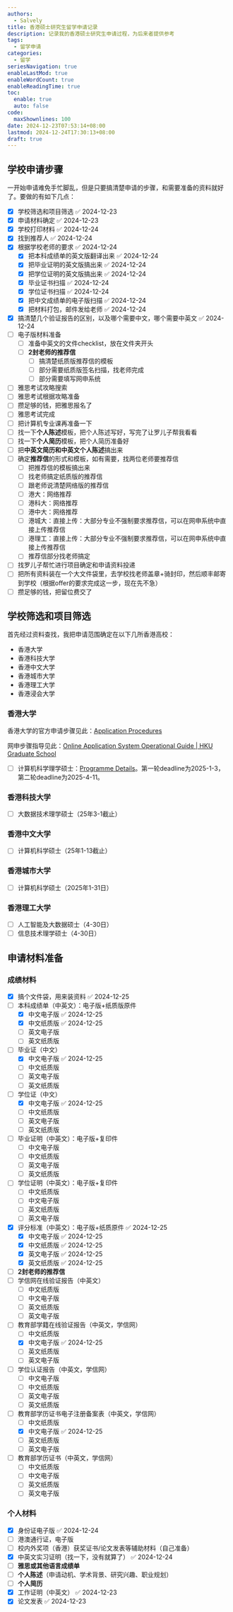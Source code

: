 ```yaml
---
authors:
  - Salvely
title: 香港硕士研究生留学申请记录
description: 记录我的香港硕士研究生申请过程，为后来者提供参考
tags:
  - 留学申请
categories:
  - 留学
seriesNavigation: true
enableLastMod: true
enableWordCount: true
enableReadingTime: true
toc:
  enable: true
  auto: false
code:
  maxShownlines: 100
date: 2024-12-23T07:53:14+08:00
lastmod: 2024-12-24T17:30:13+08:00
draft: true
---
```


<!--more-->

## 学校申请步骤

一开始申请难免手忙脚乱，但是只要搞清楚申请的步骤，和需要准备的资料就好了。要做的有如下几点：

- [x] 学校筛选和项目筛选 ✅ 2024-12-23
- [x] 申请材料确定 ✅ 2024-12-23
- [x] 学校打印材料 ✅ 2024-12-24
- [x] 找到推荐人 ✅ 2024-12-24
- [x] 根据学校老师的要求 ✅ 2024-12-24
	- [x] 把本科成绩单的英文版翻译出来 ✅ 2024-12-24
	- [x] 把毕业证明的英文版搞出来 ✅ 2024-12-24
	- [x] 把学位证明的英文版搞出来 ✅ 2024-12-24
	- [x] 毕业证书扫描 ✅ 2024-12-24
	- [x] 学位证书扫描 ✅ 2024-12-24
	- [x] 把中文成绩单的电子版扫描 ✅ 2024-12-24
	- [x] 把材料打包，邮件发给老师 ✅ 2024-12-24
- [x] 搞清楚几个验证报告的区别，以及哪个需要中文，哪个需要中英文 ✅ 2024-12-24
- [ ] 电子版材料准备
	- [ ] 准备中英文的文件checklist，放在文件夹开头
	- [ ] **2封老师的推荐信**
		- [ ] 搞清楚纸质版推荐信的模板
		- [ ] 部分需要纸质版签名扫描，找老师完成
		- [ ] 部分需要填写网申系统
- [ ] 雅思考试攻略搜索
- [ ] 雅思考试根据攻略准备
- [ ] 攒足够的钱，把雅思报名了
- [ ] 雅思考试完成
- [ ] 把计算机专业课再准备一下
- [ ] 找一下**个人陈述**模板，把个人陈述写好，写完了让罗儿子帮我看看
- [ ] 找一下**个人简历**模板，把个人简历准备好
- [ ] 把**中英文简历和中英文个人陈述**搞出来
- [ ] 确定**推荐信**的形式和模板，如有需要，找两位老师要推荐信
	- [ ] 把推荐信的模板搞出来
	- [ ] 找老师搞定纸质版的推荐信
	- [ ] 跟老师说清楚网络版的推荐信
	- [ ] 港大：网络推荐
	- [ ] 港科大：网络推荐
	- [ ] 港中大：网络推荐
	- [ ] 港城大：直接上传：大部分专业不强制要求推荐信，可以在网申系统中直接上传推荐信
	- [ ] 港理工：直接上传：大部分专业不强制要求推荐信，可以在网申系统中直接上传推荐信
	- [ ] 推荐信部分找老师搞定
- [ ] 找罗儿子帮忙进行项目确定和申请资料投递
- [ ] 把所有资料装在一个大文件袋里，去学校找老师盖章+骑封印，然后顺丰邮寄到学校（根据offer的要求完成这一步，现在先不急）
- [ ] 攒足够的钱，把留位费交了

## 学校筛选和项目筛选

首先经过资料查找，我把申请范围确定在以下几所香港高校：

- 香港大学
- 香港科技大学
- 香港中文大学
- 香港城市大学
- 香港理工大学
- 香港浸会大学

### 香港大学

香港大学的官方申请步骤见此：[Application Procedures](https://portal.hku.hk/tpg-admissions/applying/application-procedures)

网申步骤指导见此：[Online Application System Operational Guide | HKU Graduate School](https://gradsch.hku.hk/prospective_students/application/how_to_apply/operational_guide)

- [ ] 计算机科学理学硕士：[Programme Details](https://portal.hku.hk/tpg-admissions/programme-details?programme=master-of-science-in-computer-science-general-stream-cds&mode=1)。第一轮deadline为2025-1-3，第二轮deadline为2025-4-11。

### 香港科技大学

- [ ] 大数据技术理学硕士（25年3-1截止）

### 香港中文大学

- [ ] 计算机科学硕士（25年1-13截止）

### 香港城市大学

- [ ] 计算机科学硕士（2025年1-31日）

### 香港理工大学

- [ ] 人工智能及大数据硕士（4-30日）
- [ ] 信息技术理学硕士（4-30日）

## 申请材料准备

### 成绩材料

- [x] 搞个文件袋，用来装资料 ✅ 2024-12-25
- [ ] 本科成绩单（中英文）：电子版+纸质版原件
	- [x] 中文电子版 ✅ 2024-12-25
	- [x] 中文纸质版 ✅ 2024-12-25
	- [ ] 英文电子版
	- [ ] 英文纸质版
- [ ] 毕业证（中文）
	- [x] 中文电子版 ✅ 2024-12-25
	- [ ] 中文纸质版
	- [ ] 英文电子版
	- [ ] 英文纸质版
- [ ] 学位证（中文）
	- [x] 中文电子版 ✅ 2024-12-25
	- [ ] 中文纸质版
	- [ ] 英文电子版
	- [ ] 英文纸质版
- [ ] 毕业证明（中英文）：电子版+复印件
	- [ ] 中文电子版
	- [ ] 中文纸质版
	- [ ] 英文电子版
	- [ ] 英文纸质版
- [ ] 学位证明（中英文）：电子版+复印件
	- [ ] 中文纸质版
	- [ ] 中文电子版
	- [ ] 英文纸质版
	- [ ] 英文电子版
- [x] 评分标准（中英文）：电子版+纸质原件 ✅ 2024-12-25
	- [x] 中文电子版 ✅ 2024-12-25
	- [x] 中文纸质版 ✅ 2024-12-25
	- [x] 英文电子版 ✅ 2024-12-25
	- [x] 英文纸质版 ✅ 2024-12-25
- [ ] **2封老师的推荐信**
- [ ] 学信网在线验证报告（中英文）
	- [ ] 中文纸质版
	- [ ] 中文电子版
	- [ ] 英文纸质版
	- [ ] 英文电子版
- [ ] 教育部学籍在线验证报告（中英文，学信网）
	- [ ] 中文纸质版
	- [x] 中文电子版 ✅ 2024-12-25
	- [ ] 英文纸质版
	- [ ] 英文电子版
- [ ] 学位认证报告（中英文，学信网）
	- [ ] 中文电子版
	- [ ] 中文纸质版
	- [ ] 英文电子版
	- [ ] 英文纸质版
- [ ] 教育部学历证书电子注册备案表（中英文，学信网）
	- [ ] 中文纸质版
	- [x] 中文电子版 ✅ 2024-12-25
	- [ ] 英文纸质版
	- [ ] 英文电子版
- [ ] 教育部学历证书（中英文，学信网）
	- [ ] 中文纸质版
	- [ ] 中文电子版
	- [ ] 英文纸质版
	- [ ] 英文电子版

### 个人材料

- [x] 身份证电子版 ✅ 2024-12-24
- [ ] 港澳通行证，电子版
- [ ] 校内外奖项（香港）获奖证书/论文发表等辅助材料（自己准备）
- [x] 中英文实习证明（找一下，没有就算了） ✅ 2024-12-24
- [ ] **雅思或其他语言成绩单**
- [ ] **个人陈述**（申请动机、学术背景、研究兴趣、职业规划）
- [ ] **个人简历**
- [x] 工作证明（中英文） ✅ 2024-12-23
- [x] 论文发表 ✅ 2024-12-23
